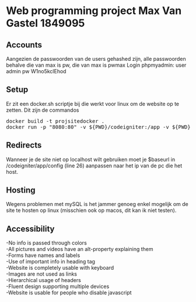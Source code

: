 # Web programming project Max Van Gastel 1849095

## Accounts

Aangezien de passwoorden van de users gehashed zijn, alle passwoorden behalve die van max is pw, die van max is pwmax
Login phpmyadmin: user admin pw W1no5kclEhod

## Setup
Er zit een docker.sh scriptje bij die werkt voor linux om de website op te zetten.
Dit zijn de commandos
<pre>
docker build -t projsitedocker .
docker run -p "8080:80" -v ${PWD}/codeigniter:/app -v ${PWD}/mysql:/var/lib/mysql projsitedocker
</pre>

## Redirects

Wanneer je de site niet op localhost wilt gebruiken moet je $baseurl in /codeigniter/app/config (line 26) aanpassen naar het ip van de pc die het host.

## Hosting

Wegens problemen met mySQL is het jammer genoeg enkel mogelijk om de site te hosten op linux (misschien ook op macos, dit kan ik niet testen).

## Accessibility

-No info is passed through colors  
-All pictures and videos have an alt-property explaining them  
-Forms have names and labels  
-Use of important info in heading tag  
-Website is completely usable with keyboard  
-Images are not used as links  
-Hierarchical usage of headers  
-Fluent design supporting multiple devices  
-Website is usable for people who disable javascript  